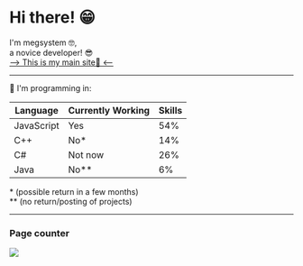 # Hi there! 😁

I'm megsystem 🤓, 
<br>a novice developer! 😎
<br>[--> This is my main site🔰 <--](giovannigiannone.now.sh)

---
📝 I'm programming in:

Language | Currently Working | Skills
--- | --- | ---
JavaScript | Yes | 54%
C++ | No* | 14%
C# | Not now | 26%
Java | No** | 6%

\* (possible return in a few months)
<br>
** (no return/posting of projects)

---

### Page counter
<img src="https://profile-counter.glitch.me/megsystem/count.svg" />

